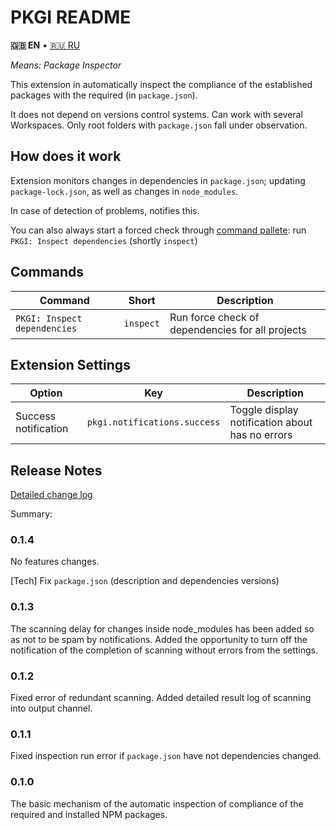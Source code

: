 # PKGI README

**🇬🇧 EN** • [🇷🇺 RU](./README.RU.md)

*Means: Package Inspector*

This extension in automatically inspect the compliance of the established packages with the required (in `package.json`).

It does not depend on versions control systems. Can work with several Workspaces. Only root folders with `package.json` fall under observation.

## How does it work

Extension monitors changes in dependencies in `package.json`; updating `package-lock.json`, as well as changes in `node_modules`.

In case of detection of problems, notifies this.

You can also always start a forced check through [command pallete](#Commands): run `PKGI: Inspect dependencies` (shortly `inspect`)

## Commands

| Command | Short | Description |
|---------|-------|-------------|
| `PKGI: Inspect dependencies` | `inspect` | Run force check of dependencies for all projects |

## Extension Settings

| Option | Key | Description |
|--------|-----|-------------|
| Success notification | `pkgi.notifications.success` | Toggle display notification about has no errors |

## Release Notes

[Detailed change log](./CHANGELOG.md)

Summary:

### 0.1.4

No features changes.

[Tech] Fix `package.json` (description and dependencies versions)

### 0.1.3

The scanning delay for changes inside node_modules has been added so as not to be spam by notifications.
Added the opportunity to turn off the notification of the completion of scanning without errors from the settings.

### 0.1.2

Fixed error of redundant scanning.
Added detailed result log of scanning into output channel.

### 0.1.1

Fixed inspection run error if `package.json` have not dependencies changed.

### 0.1.0

The basic mechanism of the automatic inspection of compliance of the required and installed NPM packages.
